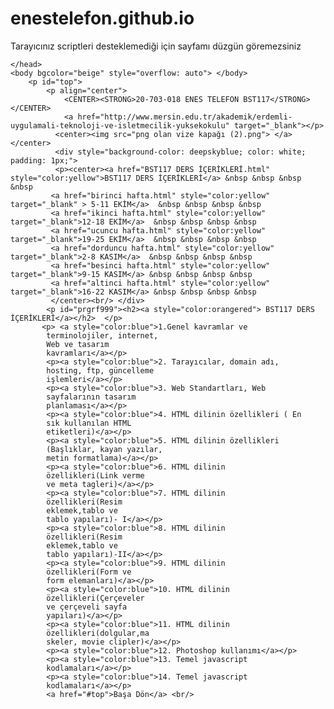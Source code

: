 # enestelefon.github.io
<html>
    <head>
        <title>WEB TASARIM VİZE ÖDEVİ</title>
        <meta charset="UTF-8">
        <meta name="keywords" content="web, bts117, tasarım">
        <meta name="viewport" content="width=device-width,initial-scale=1.0">
        <link rel="icon" href="web tasarım ödevi site fotosu.png" type="image/x-icon">
        <script type="text/javascript">
        </script>
        <noscript>
            Tarayıcınız scriptleri desteklemediği için sayfamı düzgün göremezsiniz
        </noscript>

    </head>
    <body bgcolor="beige" style="overflow: auto"> </body>
        <p id="top">
            <p align="center">
                <CENTER><STRONG>20-703-018 ENES TELEFON BST117</STRONG></CENTER>
                <a href="http://www.mersin.edu.tr/akademik/erdemli-uygulamali-teknoloji-ve-isletmecilik-yuksekokulu" target="_blank"></p>
              <center><img src="png olan vize kapağı (2).png"> </a> </center>
              <div style="background-color: deepskyblue; color: white; padding: 1px;">
              <p><center><a href="BST117 DERS İÇERİKLERİ.html" style="color:yellow">BST117 DERS İÇERİKLERİ</a> &nbsp &nbsp &nbsp &nbsp 
             <a href="birinci hafta.html" style="color:yellow" target="_blank" > 5-11 EKİM</a>  &nbsp &nbsp &nbsp &nbsp
             <a href="ikinci hafta.html" style="color:yellow" target="_blank">12-18 EKİM</a>  &nbsp &nbsp &nbsp &nbsp
             <a href="ucuncu hafta.html" style="color:yellow" target="_blank">19-25 EKİM</a>  &nbsp &nbsp &nbsp &nbsp
             <a href="dorduncu hafta.html" style="color:yellow" target="_blank">2-8 KASIM</a>  &nbsp &nbsp &nbsp &nbsp 
             <a href="besinci hafta.html" style="color:yellow" target="_blank">9-15 KASIM</a> &nbsp &nbsp &nbsp &nbsp
             <a href="altinci hafta.html" style="color:yellow" target="_blank">16-22 KASIM</a> &nbsp &nbsp &nbsp &nbsp
             </center><br/> </div>
            <p id="prgrf999"><h2><a style="color:orangered"> BST117 DERS İÇERİKLERİ</a></h2>  </p>
           <p> <a style="color:blue">1.Genel kavramlar ve
            terminolojiler, internet,
            Web ve tasarım
            kavramları</a></p>
            <p><a style="color:blue">2. Tarayıcılar, domain adı,
            hosting, ftp, güncelleme
            işlemleri</a></p>
            <p><a style="color:blue">3. Web Standartları, Web
            sayfalarının tasarım
            planlaması</a></p>
            <p><a style="color:blue">4. HTML dilinin özellikleri ( En
            sık kullanılan HTML
            etiketleri)</a></p>
            <p><a style="color:blue">5. HTML dilinin özellikleri
            (Başlıklar, kayan yazılar,
            metin formatlama)</a></p>
            <p><a style="color:blue">6. HTML dilinin
            özellikleri(Link verme
            ve meta tagleri)</a></p>
            <p><a style="color:blue">7. HTML dilinin
            özellikleri(Resim
            eklemek,tablo ve
            tablo yapıları)- I</a></p>
            <p><a style="color:blue">8. HTML dilinin
            özellikleri(Resim
            eklemek,tablo ve
            tablo yapıları)-II</a></p>
            <p><a style="color:blue">9. HTML dilinin
            özellikleri(Form ve
            form elemanları)</a></p>
            <p><a style="color:blue">10. HTML dilinin
            özellikleri(Çerçeveler
            ve çerçeveli sayfa
            yapıları)</a></p>
            <p><a style="color:blue">11. HTML dilinin
            özellikleri(dolgular,ma
            skeler, movie clipler)</a></p>
            <p><a style="color:blue">12. Photoshop kullanımı</a></p>
            <p><a style="color:blue">13. Temel javascript
            kodlamaları</a></p>
            <p><a style="color:blue">14. Temel javascript
            kodlamaları</a></p>
            <a href="#top">Başa Dön</a> <br/>
